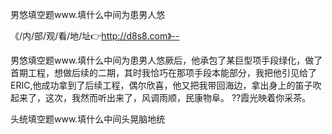 男悠填空题www.填什么中间为患男人悠

《/内/部/观/看/地/址👉http://d8s8.com》--

男悠填空题www.填什么中间为患男人悠厥后，他承包了某巨型项手段绿化，做了首期工程，想做后续的二期，其时我恰巧在那项手段本能部分，我把他引见给了ERIC,他成功拿到了后续工程，偶尔欣喜，他又把我带回海边，拿出身上的笛子吹起来了，这次，我然而听出来了，风调雨顺，民康物阜。
??霞光映着你采茶。





头统填空题www.填什么中间头晃脑地统
